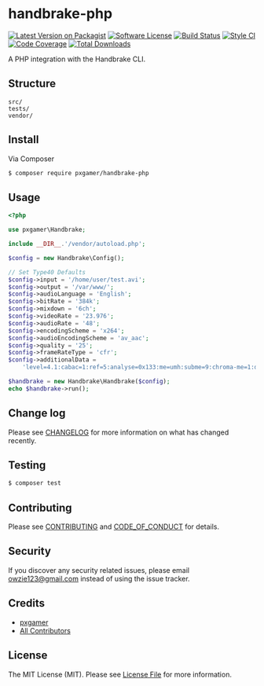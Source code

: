# handbrake-php

[![Latest Version on Packagist][ico-version]][link-packagist]
[![Software License][ico-license]](LICENSE.md)
[![Build Status][ico-travis]][link-travis]
[![Style CI][ico-styleci]][link-styleci]
[![Code Coverage][ico-code-quality]][link-code-quality]
[![Total Downloads][ico-downloads]][link-downloads]

A PHP integration with the Handbrake CLI.

## Structure

```
src/
tests/
vendor/
```

## Install

Via Composer

``` bash
$ composer require pxgamer/handbrake-php
```

## Usage

```php
<?php

use pxgamer\Handbrake;

include __DIR__.'/vendor/autoload.php';

$config = new Handbrake\Config();

// Set Type40 Defaults
$config->input = '/home/user/test.avi';
$config->output = '/var/www/';
$config->audioLanguage = 'English';
$config->bitRate = '384k';
$config->mixdown = '6ch';
$config->videoRate = '23.976';
$config->audioRate = '48';
$config->encodingScheme = 'x264';
$config->audioEncodingScheme = 'av_aac';
$config->quality = '25';
$config->frameRateType = 'cfr';
$config->additionalData =
    'level=4.1:cabac=1:ref=5:analyse=0x133:me=umh:subme=9:chroma-me=1:deadzone-inter=21:deadzone-intra=11:b-adapt=2:rc-lookahead=60:vbv-maxrate=10000:vbv-bufsize=10000:qpmax=69:bframes=4:b-adapt=2:direct=auto:crf-max=51:weightp=2:merange=24:chroma-qp-offset=-1:sync-lookahead=2:psy-rd=1.00,0.15:trellis=2:min-keyint=23:partitions=all';

$handbrake = new Handbrake\Handbrake($config);
echo $handbrake->run();
```

## Change log

Please see [CHANGELOG](CHANGELOG.md) for more information on what has changed recently.

## Testing

``` bash
$ composer test
```

## Contributing

Please see [CONTRIBUTING](CONTRIBUTING.md) and [CODE_OF_CONDUCT](CODE_OF_CONDUCT.md) for details.

## Security

If you discover any security related issues, please email owzie123@gmail.com instead of using the issue tracker.

## Credits

- [pxgamer][link-author]
- [All Contributors][link-contributors]

## License

The MIT License (MIT). Please see [License File](LICENSE.md) for more information.

[ico-version]: https://img.shields.io/packagist/v/pxgamer/handbrake-php.svg?style=flat-square
[ico-license]: https://img.shields.io/badge/license-MIT-brightgreen.svg?style=flat-square
[ico-travis]: https://img.shields.io/travis/pxgamer/handbrake-php/master.svg?style=flat-square
[ico-styleci]: https://styleci.io/repos/83929934/shield
[ico-code-quality]: https://img.shields.io/codecov/c/github/pxgamer/handbrake-php.svg?style=flat-square
[ico-downloads]: https://img.shields.io/packagist/dt/pxgamer/handbrake-php.svg?style=flat-square

[link-packagist]: https://packagist.org/packages/pxgamer/handbrake-php
[link-travis]: https://travis-ci.org/pxgamer/handbrake-php
[link-styleci]: https://styleci.io/repos/83929934
[link-code-quality]: https://codecov.io/gh/pxgamer/handbrake-php
[link-downloads]: https://packagist.org/packages/pxgamer/handbrake-php
[link-author]: https://github.com/pxgamer
[link-contributors]: ../../contributors
